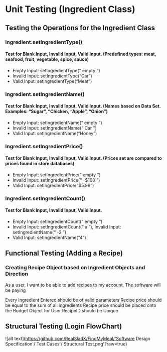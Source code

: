 # Unit Testing (Ingredient Class)

## Testing the Operations for the Ingredient Class

### Ingredient.setIngredientType()

#### Test for Blank Input, Invalid Input, Valid Input. (Predefined types: meat, seafood, fruit, vegetable, spice, sauce)
  - Empty Input: setIngredientType(“ empty “)
  - Invalid Input: setIngredientType(“Car”)
  - Valid Input: setIngredientType(“Meat”)

### Ingredient.setIngredientName()

#### Test for Blank Input, Invalid Input, Valid Input. (Names based on Data Set. Examples: “Sugar”, “Chicken, “Apple”, “Onion”)
  - Empty Input: setIngredientName(“ empty “)
  - Invalid Input: setIngredientName(“ Car ”)
  - Valid Input: setIngredientName(“Honey”)

### Ingredient.setIngredientPrice()

#### Test for Blank Input, Invalid Input, Valid Input. (Prices set are compared to prices found in store databases)
  - Empty Input: setIngredientPrice(“ empty “)
  - Invalid Input: setIngredientPrice(“ -$100 ”)
  - Valid Input: setIngredientPrice(“$5.99”)

### Ingredient.setIngredientCount()

#### Test for Blank Input, Invalid Input, Valid Input.
  - Empty Input: setIngredientCount(“ empty “)
  - Invalid Input: setIngredientCount(“ a ”), Invalid Input: setIngredientName(“ -2 ”)
  - Valid Input: setIngredientName(“4”)

## Functional Testing (Adding a Recipe)

### Creating Recipe Object based on Ingredient Objects and Direction
As a user, I want to be able to add recipes to my account. The software will be paying

Every Ingredient Entered should be of valid parameters
Recipe price should be equal to the sum of all ingredients
Recipe price should be placed onto the Budget Object for User
RecipeID should be Unique

## Structural Testing (Login FlowChart)
![alt text](https://github.com/RealSladX/FindMyMeal/'Software Design Specification'/'Test Cases'/'Structural Test.png'?raw=true)


